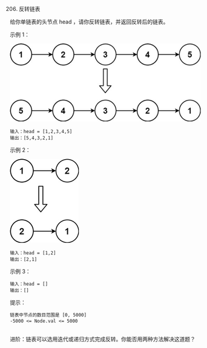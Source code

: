206. 反转链表

给你单链表的头节点 head ，请你反转链表，并返回反转后的链表。

示例 1：

![alt text](image.png)

```
输入：head = [1,2,3,4,5]
输出：[5,4,3,2,1]
```
示例 2：

![alt text](image-1.png)

```
输入：head = [1,2]
输出：[2,1]
```
示例 3：

```
输入：head = []
输出：[]
```
 

提示：

```
链表中节点的数目范围是 [0, 5000]
-5000 <= Node.val <= 5000
 
```

进阶：链表可以选用迭代或递归方式完成反转。你能否用两种方法解决这道题？